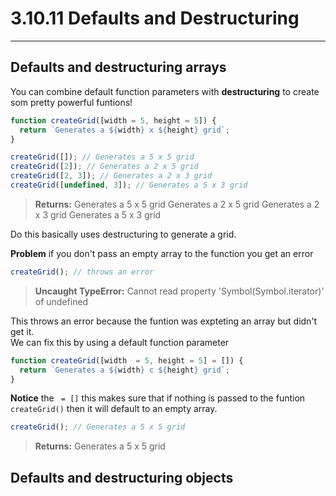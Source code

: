 # 3.10.11 Defaults and Destructuring
------------------------------------
## Defaults and destructuring arrays
You can combine default function parameters with **destructuring** to create som pretty powerful funtions!

```javascript
function createGrid([width = 5, height = 5]) {
  return `Generates a ${width} x ${height} grid`;
}

createGrid([]); // Generates a 5 x 5 grid
createGrid([2]); // Generates a 2 x 5 grid
createGrid([2, 3]); // Generates a 2 x 3 grid
createGrid([undefined, 3]); // Generates a 5 x 3 grid
```
>__Returns:__
Generates a 5 x 5 grid
Generates a 2 x 5 grid
Generates a 2 x 3 grid
Generates a 5 x 3 grid

Do this basically uses destructuring to generate a grid.

__Problem__
if you don't pass an empty array to the function you get an error
```javascript
createGrid(); // throws an error
```
>__Uncaught TypeError:__ Cannot read property 'Symbol(Symbol.iterator)' of undefined

This throws an error because the funtion was expteting an array but didn't get it.  
We can fix this by using a default function parameter
```javascript
function createGrid([width  = 5, height = 5] = []) {
  return `Generates a ${width} c ${height} grid`;
}
```
__Notice__ the ` = []` this makes sure that if nothing is passed to the funtion `createGrid()` then it will default to an empty array.
```javascript
createGrid(); // Generates a 5 x 5 grid
```
>__Returns:__ Generates a 5 x 5 grid
>

## Defaults and destructuring objects
